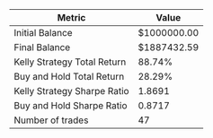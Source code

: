 | Metric | Value |
| --- | --- |
| Initial Balance | $1000000.00 |
| Final Balance | $1887432.59 |
| Kelly Strategy Total Return | 88.74% |
| Buy and Hold Total Return | 28.29% |
| Kelly Strategy Sharpe Ratio | 1.8691 |
| Buy and Hold Sharpe Ratio | 0.8717 |
| Number of trades | 47 |
